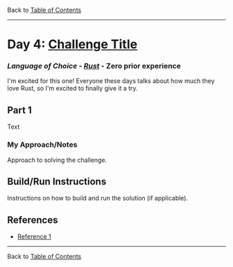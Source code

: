 Back to [Table of Contents](../README.md#table-of-contents)

---

# Day 4: [Challenge Title](https://adventofcode.com/2023/day/4)

### *Language of Choice - [Rust](https://www.rust-lang.org/)* - Zero prior experience

I'm excited for this one! Everyone these days talks about how much they love Rust,
so I'm excited to finally give it a try.

## Part 1

Text

### My Approach/Notes

Approach to solving the challenge.

## Build/Run Instructions

Instructions on how to build and run the solution (if applicable).

## References

- [Reference 1](https://www.example.com)

---

Back to [Table of Contents](../README.md#table-of-contents)